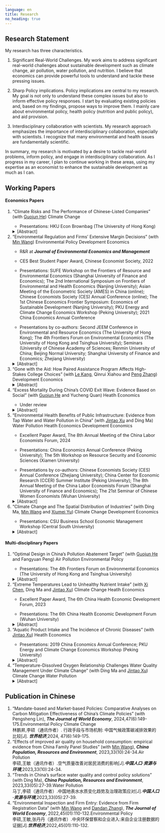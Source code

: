 ```yaml
---
language: en
title: Research
no_heading: true
---
```


## Research Statement
My research has three characteristics.

1. Significant Real-World Challenges. My work aims to address significant real-world challenges about sustainable development such as climate change, air pollution, water pollution, and nutrition. I believe that economics can provide powerful tools to understand and tackle these pressing issues.

2. Sharp Policy implications. Policy implications are central to my research. My goal is not only to understand these complex issues but also to inform effective policy responses. I start by evaluating existing policies and, based on my findings, propose ways to improve them. I mainly care about environmental policy, health policy (nutrition and public policy), and aid provision.

3. Interdisciplinary collaboration with scientists. My research approach emphasizes the importance of interdisciplinary collaboration, especially with scientists. I recognize that many environmental and health issues are fundamentally scientific.

In summary, my research is motivated by a desire to tackle real-world problems, inform policy, and engage in interdisciplinary collaboration. As I progress in my career, I plan to continue working in these areas, using my expertise as an economist to enhance the sustainable development as much as I can.

## Working Papers

#### Economics Papers

<ol>
<li> “Climate Risks and The Performance of Chinese-Listed Companies” (with <a href="https://www.guojunhe.com/">Guojun He</a>) <span class="label label-a">Climate Change</span></li>
<ul><li>Presentations: HKU Econ Brownbag (The University of Hong Kong)</li></ul>
<span class="glyphicon glyphicon-star" aria-hidden="true"></span> <details><summary>[Abstract]</summary>This paper investigates the impact of physical climate risks on the performance of publicly listed companies in China over nearly two decades. We collect comprehensive climate risk data from multiple sources, including extreme high and low temperatures, droughts, floods, and typhoons, and incorporate various forms of physical climate risks into our analysis. Employing a two-way fixed effects model for company-by-year panel data, we analyze the effects of these risks on company profitability, measured by Return on Assets (ROA). Our findings indicate that the exposure of subsidiaries to climate risks has a significantly negative impact on profitability, while the exposure of headquarters is inconsequential. We also examine the adaptation strategies employed by companies in response to climate risks and find that aggregate-level adaptation outperforms firm-specific counterparts in China. The paper further investigates the stock market’s reaction to physical climate risks and reveals that the stock market has scarcely accounted for the impacts of these risks in comparison to the measure of accounting profitability. Our study contributes to the climate finance literature by providing evidence of the effects of physical climate risks on company performance in China and highlighting the importance of considering subsidiaries’ climate risks and adaptation strategies.</details>


<li>“Environmental Regulation and Firms’ Extensive Margin Decisions” (with <a href="https://www.nsd.pku.edu.cn/szdw/qzjs/w/262180.htm">Min Wang</a>) <span class="label label-d">Environmental Policy</span> <span class="label label-f">Development Economics</span></li>
<ul><li>R&R at <b><i>Journal of Environmental Economics and Management</i></b></li></ul>
<ul><li>CES Best Student Paper Award, Chinese Economist Society, 2022</li></ul>
<ul><li>Presentations: SUFE Workshop on the Frontiers of Resource and Environmental Economics (Shanghai University of Finance and Economics); The 2nd International Symposium on Frontiers of Environmental and Health Economics (Nanjing University); Asian Meeting of the Econometric Society (AMES) in China (online); Chinese Economists Society (CES) Annual Conference (online); The 1st Chinese Economics Frontier Symposium: Economics of Sustainable Development (Nanjing University); PKU Energy and Climate Change Economics Workshop (Peking University); 2021 China Economics Annual Conference</li></ul>
<ul><li>Presentations by co-authors: Second JEEM Conference in Environmental and Resource Economics (The University of Hong Kong); The 4th Frontiers Forum on Environmental Economics (The University of Hong Kong and Tsinghua University); Seminars (University of Chinese Academy of Sciences; Renmin University of China; Beijing Normal University; Shanghai University of Finance and Economics; Zhejiang University)</li></ul>
<details><summary>[Abstract]</summary>The paper explores the impacts of environmental regulation on Chinese firms’ extensive margin decisions and consequent changes in the market structure of regulated industries. Although environmental regulation deters firm entry and increases firm exit, it asymmetrically targets entrants more than incumbents. Through the market selection mechanism, large and private entrants are less inclined to enter the market in response to regulation, while small incumbents are more likely to exit. We finally examine whether incumbents in regulated cities adjust their inter-city investments to non-regulated cities and find no significant results, alleviating concerns regarding the regulation’s spatial spillover effects.</details>


<li>“Gone with the Aid: How Paired Assistance Program Affects High-Stakes College Choices” (with <a href="https://edu.nju.edu.cn/kl/list.htm">Le Kang</a>, Qinrui Xiahou and <a href="https://pengzhang.weebly.com">Peng Zhang</a>) <span class="label label-f">Development Economics</span></li>
<details><summary>[Abstract]</summary>As the world contends with persistent poverty and losses from natural disasters, the provision of aid becomes increasingly vital. However, the empirical examination of the mutual benefits of aid is complicated due to endogeneity concerns. This paper provides a novel perspective on the unintended consequences of aid by exploring a post-earthquake reconstruction program in China. Leveraging the quasi-random pair assignment, we find a 40% increase in students from aided counties choosing universities in donor provinces, with stronger responses from high-achieving and engineering students. Besides, attending universities in donor provinces can increase students’ likelihood of migrating to these provinces and lifetime earnings by 26.43%. This paper underscores the potential benefits of aid for both providers and recipients: providers can attract skilled individuals and garner affinity from aided regions, and recipients can experience lifelong benefits.</details>


<li>“Excess Mortality During China’s COVID Exit Wave: Evidence Based on Social” (with <a href="https://www.guojunhe.com/">Guojun He</a> and Yucheng Quan) <span class="label label-e">Heatlh Economics</span></li>
<ul><li>Under review</li></ul>
<details><summary>[Abstract]</summary>China experienced a nationwide transmission of COVID-19 after the government abandoned its stringent zero-COVID policy in December 2022. Based on a manually collected dataset of elite deaths in China, this paper presents the first ex-post estimate of excess mortality during China’s COVID exit wave. We find a significant increase in excess mortality in late 2022 and early 2023, with the peak weekly excess mortality for those above age 65 increasing by over 10-fold. However, the elevated mortality returned to the pre-pandemic level in four to five weeks. We further estimate that there were at least 1.44 million during China’s COVID pandemic, driven mostly by the exit wave. Nevertheless, China’s total mortality cost during the pandemic remains low relative to comparable countries, because COVID-19 was under control most of the time from 2020 to 2022. We provide a case study showing how to use elite information to infer population excess mortality.</details>


<li>“Environmental Health Benefits of Public Infrastructure: Evidence from Tap Water and Water Pollution in China” (with <a href="https://www.nsd.pku.edu.cn/szdw/qzjs/x/262188.htm">Jintao Xu</a> and Ding Ma) <span class="label label-b">Water Pollution</span> <span class="label label-e">Heatlh Economics</span> <span class="label label-f">Development Economics</span></li>
<ul><li>Excellent Paper Award, The 8th Annual Meeting of the China Labor Economists Forum, 2024</li></ul>
<ul><li>Presentations: China Economics Annual Conference (Peking University); The 5th Workshop on Resource Security and Economic Sciences (Xiamen University)</li></ul>
<ul><li>Presentations by co-authors: Chinese Economists Society (CES) Annual Conference (Zhejiang University); China Center for Economic Research (CCER) Summer Institute (Peking University); The 8th Annual Meeting of the China Labor Economists Forum (Shanghai University of Finance and Economics); The 21st Seminar of Chinese Women Economists (Wuhan University)</li></ul>
<details><summary>[Abstract]</summary>Based on data from the China Health and Nutrition Survey and Surface Water Quality Weekly Report, we estimate the effects of water pollution, tap water, and their interaction on individual health status. Using the panel IV regression method, we find that water pollution significantly increases the morbidity rate, while ignoring the different levels of pollution exposure caused by the use of tap water may lead to a serious underestimate of the impact of water pollution. Regression results show that tap water can offset about 60% of the negative health effects of water pollution, and the non-offsetting part may come from pollutants that cannot be eliminated by treatment processes in waterworks. Further analysis finds that the long-term health benefits of tap water are one order of magnitude higher than the short-term health benefits, suggesting that sustained water quality improvement has a long-term impact on health. Finally, comparing the disease cost and the total health cost caused by water pollution, we find that nearly 2/3 of the health cost can be attributed to the disease cost. As one of the most important infrastructure investments, the adoption of tap water greatly eliminates the negative impact of water pollution on the health of Chinese residents. This has important general implications for low-income countries with a low proportion of tap water supply.</details>


<li>“Climate Change and The Spatial Distribution of Industries” (with Ding Ma, <a href="https://www.nsd.pku.edu.cn/szdw/qzjs/w/262180.htm">Min Wang</a> and <a href="https://csxy.zuel.edu.cn/2019/1104/c7501a227525/page.htm">Xiumei Yu</a>) 
<span class="label label-a">Climate Change</span> <span class="label label-f">Development Economics</span></li>
<ul><li>Presentations: CSU Business School Economic Management Workshop (Central South University)</li></ul>
<details><summary>[Abstract]</summary>This paper explores the impacts of long-term temperature changes on the spatial distribution of industries, focusing on temperature effects on firm entry and exit. Using the information on all firms registered in China, we find a robust inverted U-shaped relationship between temperature change and firm entry and a significant relationship between high temperature and firm exit. This result indicates that extreme cold or hot temperatures reduce firm entry and increase firm exit. The effects are more significant for large firms and differ across sectors. In response to extreme temperatures, firms may migrate across regions through inter-regional equity investments to create new firms. The long-run projection shows that climate change may significantly reshape the spatial distribution of industries.</details>
</ol>

#### Multi-disciplinary Papers

<ol>
<li>“Optimal Design in China’s Pollution Abatement Target” (with <a href="https://www.guojunhe.com/">Guojun He</a> and Fangyuan Peng) <span class="label label-c">Air Pollution</span> <span class="label label-d">Environmental Policy</span></li>
<ul><li>Presentations: The 4th Frontiers Forum on Environmental Economics (The University of Hong Kong and Tsinghua University)</li></ul>
<details><summary>[Abstract]</summary>Addressing air pollution is a critical challenge. Traditional air pollution regulations chiefly focus on areas with the highest pollution levels. However, the regions with the most significant pollution levels may not always be the primary contributors to nationwide pollution due to the long-distance transport of air pollutants. This paper uses high-frequency backward trajectory data to examine the spillover effects of PM2.5 pollution in China from 2015 to 2023. The city-pair regression demonstrates a statistically significant positive association between the pollution levels in source and destination cities. Notably, the geographic distribution of air pollution spillover impact substantially diverges from the pattern of PM2.5 concentration, highlighting a discrepancy between local air pollution levels and their national contributions. This study further shows that China’s past city-level PM2.5 reduction targets were mainly based on PM2.5 concentration rather than the local air pollution’s contribution to national levels, indicating a potential loss in efficiency. Finally, the paper suggests an alternative pollution reduction target allocation strategy that considers spillover effects. The findings imply that China has disproportionately concentrated on the most polluted cities while under-responding to many less-polluted cities with significant spillover impacts.</details>


<li>“Extreme Temperatures Lead to Unhealthy Nutrient Intake” (with <a href="https://ysph.yale.edu/profile/xi-chen/">Xi Chen</a>, Ding Ma and <a href="https://www.nsd.pku.edu.cn/szdw/qzjs/x/262188.htm">Jintao Xu</a>)  <span class="label label-a">Climate Change</span> <span class="label label-e">Heatlh Economics</span></li>
<ul><li>Excellent Paper Award, The 6th China Health Economic Development Forum, 2023</li></ul>
<ul><li>Presentations: The 6th China Health Economic Development Forum (Wuhan University)</li></ul>
<details><summary>[Abstract]</summary>Climate change-induced extreme temperatures threaten agriculture and exacerbate global food insecurity. While the temperature effects on food supply are well-known, we provide the first evidence of short-term fluctuations in extreme temperatures influencing food consumption and nutrition intake in China over two decades. The fixed effect models demonstrate that extreme heat reduces carbohydrate and protein intake without affecting fat consumption, whereas cold weather increases all of them and has a largest effect on fat consumption. Vegetable consumption significantly decreases during extreme heat, while dried legume intake notably increases during extreme cold. In contrast, cereal consumption peaks on hot days and declines on cold days. This paper reveals that air conditioners, fans, and heating systems effectively mitigate the impact of temperature extremes, while refrigerators offer minimal benefits. Thus, biological appetite, rather than food accessibility, primarily drives nutrient intake during extreme temperatures. Besides, rural, low-income, male, and child populations exhibit lower vulnerability. Our study suggests climate change may highly decrease the intake of carbohydrate and protein, but not in the same proportion as fat, offering a novel perspective on the temperature-health nexus.</details>


<li>“Aquatic Product Intake and The Incidence of Chronic Diseases” (with <a href="https://www.nsd.pku.edu.cn/szdw/qzjs/x/262188.htm">Jintao Xu</a>) <span class="label label-e">Heatlh Economics</span></li>
<ul><li>Presentations: 2019 China Economics Annual Conference; PKU Energy and Climate Change Economics Workshop (Peking University)</li></ul>
<details><summary>[Abstract]</summary>This paper employs a Cox proportional hazard model to examine the impact of aquatic product consumption on the risk of four noncommunicable diseases (NCDs) in China, including hypertension, diabetes, heart attack, and stroke. Since the effect of food consumption on health outcomes may be nonlinear, this paper utilizes a nonparametric binned approach to encapsulate the nonlinear effect of aquatic product consumption, exploring the optimal level of intake. Our findings suggest that, compared to no aquatic product intake, consuming less than 100 g/week of aquatic products significantly diminishes the risk of most NCDs. However, we did not find substantial evidence supporting the recommended amount (280-525 g per week) of aquatic product consumption suggested by the Chinese dietary guidelines. This paper has significant implications for diet and nutrition policies.</details>

<li>“Temperature-Dissolved Oxygen Relationship Challenges Water Quality Management Under Climate Change” (with Ding Ma and <a href="https://www.nsd.pku.edu.cn/szdw/qzjs/x/262188.htm">Jintao Xu</a>) <span class="label label-a">Climate Change</span> <span class="label label-b">Water Pollution</span></li>
<details><summary>[Abstract]</summary>Climate change significantly affects various pollution issues, including water quality. This paper explores the influence of temperature on water pollution indicators using a dataset from almost 150 water monitoring stations in China from 2004 to 2017. The study reveals a dominant correlation between dissolved oxygen concentration and air temperature, significantly affecting the seasonal patterns of water pollution indicators. The paper further highlights the potential bias in water quality assessments due to this temperature-dissolved oxygen relationship, leading to the overestimation of water toxicity in hot environments. The study recommends revising water quality standards to account for this correlation and suggests using dissolved oxygen saturation or concentration as indicators based on the purpose of the water source. The research underscores the crucial role of climate change in water quality management and has significant implications for sustainable development goals, emphasizing the need for integrated solutions. This paper contributes to understanding climate change’s impact on water quality and offers valuable insights for policymakers and environmental conservation efforts.</details>
</ol>

## Publication in Chinese

<ol>
<li>“Mandate-based and Market-based Policies: Comparative Analyses on Carbon Mitigation Effectiveness of China’s Climate Policies” (with Pengsheng Lin), <b><i>The Journal of World Economy</i></b>, 2024,47(6):149-175.<span class="label label-d">Environmental Policy</span> <span class="label label-a">Climate Change</span></li>
林鹏昇,李硕（通讯作者）. 行政手段与市场机制: 中国气候政策碳减排效果的比较[J]. <b><i>世界经济</i></b>,2024, 47(6):149-175.

<li>“Effects of improved air quality on household consumption: empirical evidence from China Family Panel Studies” (with <a href="https://www.nsd.pku.edu.cn/szdw/qzjs/w/262180.htm">Min Wang</a>), <b><i>China Population, Resources and Environment</i></b>, 2023,33(10):24-34.<span class="label label-c">Air Pollution</span></li>
李硕,王敏（通讯作者）.空气质量改善对居民消费的影响[J].<b><i>中国人口·资源与环境</i></b>,2023,33(10):24-34.

<li>“Trends in China’s surface water quality and control policy solutions” (with Ding Ma), <b><i>China Population, Resources and Environment</i></b>, 2023,33(05):27-39.<span class="label label-b">Water Pollution</span>
</li>马丁,李硕（通讯作者）.中国地表水水质变化趋势及治理政策应对[J].<b><i>中国人口·资源与环境</i></b>,2023,33(05):27-39.

<li>“Environmental Inspection and Firm Entry: Evidence from Firm Registration Data” (with <a href="https://www.nsd.pku.edu.cn/szdw/qzjs/w/262180.htm">Min Wang</a> and <a href="https://www.nsd.pku.edu.cn/szdw/qzjs/z/262201.htm">Dandan Zhang</a>), <b><i>The Journal of World Economy</i></b>, 2022,45(01):110-132.<span class="label label-d">Environmental Policy</span></li>
李硕,王敏,张丹丹（通讯作者）.中央环保督察和企业进入:来自企业注册数据的证据[J].<b><i>世界经济</i></b>,2022,45(01):110-132.
</ol>
